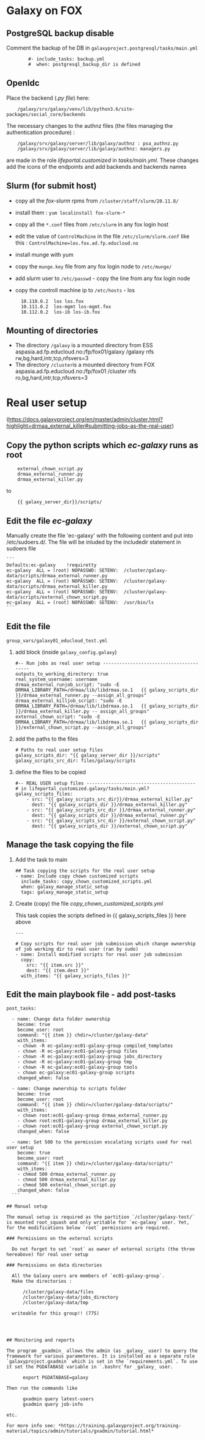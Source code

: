 
# Galaxy on FOX

## PostgreSQL backup disable

Comment the backup of he DB in  `galaxyproject.postgresql/tasks/main.yml`

			#- include_tasks: backup.yml
			#  when: postgresql_backup_dir is defined


## OpenIdc 

Place the backend (*.py file*) here:

		/galaxy/srv/galaxy/venv/lib/python3.6/site-packages/social_core/backends

The necessary changes to the authnz files (the files managing the authentication procedure) :

		/galaxy/srv/galaxy/server/lib/galaxy/authnz : psa_authnz.py
		/galaxy/srv/galaxy/server/lib/galaxy/authnz: managers.py
		
are made in the role *lifeportal.customized* in *tasks/main.yml*. These changes add the icons of the endpoints and add backends and backends names


## Slurm (for submit host)

- copy all the _fox-slurm_ rpms from `/cluster/staff/slurm/20.11.8/`
- install them : `yum localinstall fox-slurm-*`
- copy all the `*.conf` files from  `/etc/slurm` in any fox login host
- edit the value of `ControlMachine` in the file `/etc/slurm/slurm.conf` like this : `ControlMachine=los.fox.ad.fp.educloud.no`
- install munge with yum
- copy the `munge.key` file from any fox login node to `/etc/munge/` 
- add _slurm_ user to `/etc/passwd` - copy the line from any fox login node
- copy the controll machine ip to `/etc/hosts` - los

		10.110.0.2	los los.fox
		10.111.0.2	los-mgmt los-mgmt.fox
		10.112.0.2	los-ib los-ib.fox


## Mounting of directories

- The directory `/galaxy` is a mounted directory from ESS
		aspasia.ad.fp.educloud.no:/fp/fox01/galaxy  /galaxy    nfs rw,bg,hard,intr,tcp,nfsvers=3
- The directory `/cluster`is a mounted directory from FOX
		aspasia.ad.fp.educloud.no:/fp/fox01  /cluster    nfs ro,bg,hard,intr,tcp,nfsvers=3
		
		
# Real user setup
(https://docs.galaxyproject.org/en/master/admin/cluster.html?highlight=drmaa_external_killer#submitting-jobs-as-the-real-user)

## Copy the python scripts which _ec-galaxy_ runs as root

		external_chown_script.py
		drmaa_external_runner.py
		drmaa_external_killer.py

to

		{{ galaxy_server_dir}}/scripts/

## Edit the file _ec-galaxy_

Manually create the file 'ec-galaxy' with the following content and put into /etc/sudoers.d/.
The file will be inluded by the includedir statement in sudoers file

	```
	Defaults:ec-galaxy    !requiretty
	ec-galaxy  ALL = (root) NOPASSWD: SETENV:  /cluster/galaxy-data/scripts/drmaa_external_runner.py
	ec-galaxy  ALL = (root) NOPASSWD: SETENV:  /cluster/galaxy-data/scripts/drmaa_external_killer.py
	ec-galaxy  ALL = (root) NOPASSWD: SETENV:  /cluster/galaxy-data/scripts/external_chown_script.py
	ec-galaxy  ALL = (root) NOPASSWD: SETENV:  /usr/bin/ls
	```


## Edit the file

	group_vars/galaxy01_educloud_test.yml

1. add block (inside `galaxy_config.galaxy`)

	```
	#-- Run jobs as real user setup ----------------------------------------
    outputs_to_working_directory: true
    real_system_username: username
    drmaa_external_runjob_script: "sudo -E DRMAA_LIBRARY_PATH=/drmaa/lib/libdrmaa.so.1   {{ galaxy_scripts_dir }}/drmaa_external_runner.py --assign_all_groups"
    drmaa_external_killjob_script: "sudo -E DRMAA_LIBRARY_PATH=/drmaa/lib/libdrmaa.so.1   {{ galaxy_scripts_dir }}/drmaa_external_killer.py -- assign_all_groups"
    external_chown_script: "sudo -E DRMAA_LIBRARY_PATH=/drmaa/lib/libdrmaa.so.1   {{ galaxy_scripts_dir }}/external_chown_script.py --assign_all_groups"
    ```

2. add the paths to the files

	```
	# Paths to real user setup files
	galaxy_scripts_dir: "{{ galaxy_server_dir }}/scripts"
	galaxy_scripts_src_dir: files/galaxy/scripts
	```

3. define the files to be copied

	```
	#-- REAL USER setup files ----------------------------------------
	# in lifeportal_customized.galaxy/tasks/main.yml?
	galaxy_scripts_files:
		- src: "{{ galaxy_scripts_src_dir}}/drmaa_external_killer.py"
		  dest: "{{ galaxy_scripts_dir }}/drmaa_external_killer.py"
		- src: "{{ galaxy_scripts_src_dir }}/drmaa_external_runner.py"
		  dest: "{{ galaxy_scripts_dir }}/drmaa_external_runner.py"
		- src: "{{ galaxy_scripts_src_dir }}/external_chown_script.py"
		  dest: "{{ galaxy_scripts_dir }}/external_chown_script.py"
	```

## Manage the task copying the file

1. Add the task to main

	```
	## Task copying the scripts for the real user setup
	- name: Include copy chown customized scripts
	  include_tasks: copy_chown_customized_scripts.yml
      when: galaxy_manage_static_setup
	  tags: galaxy_manage_static_setup
	```

2. Create (copy) the file _copy_chown_customized_scripts.yml_

	This task copies the scripts defined in {{ galaxy_scripts_files }} here above

	```
	---

	# Copy scripts for real user job submission which change ownership of job working dir to real user (ran by sudo)
	- name: Install modified scripts for real user job submission
	  copy:
	    src: "{{ item.src }}"
        dest: "{{ item.dest }}"
      with_items: "{{ galaxy_scripts_files }}"
	```

## Edit the main playbook file - add post-tasks
  ```
  post_tasks:

    - name: Change data folder ownership
      become: true
      become_user: root
      command: "{{ item }} chdir=/cluster/galaxy-data"
      with_items:
      - chown -R ec-galaxy:ec01-galaxy-group compiled_templates
      - chown -R ec-galaxy:ec01-galaxy-group files
      - chown -R ec-galaxy:ec01-galaxy-group jobs_directory
      - chown -R ec-galaxy:ec01-galaxy-group tmp
      - chown -R ec-galaxy:ec01-galaxy-group tools
      - chown ec-galaxy:ec01-galaxy-group scripts
      changed_when: false

    - name: Change ownership to scripts folder
      become: true
      become_user: root
      command: "{{ item }} chdir=/cluster/galaxy-data/scripts/"
      with_items:
      - chown root:ec01-galaxy-group drmaa_external_runner.py
      - chown root:ec01-galaxy-group drmaa_external_killer.py
      - chown root:ec01-galaxy-group external_chown_script.py
      changed_when: false

    - name: Set 500 to the permission escalating scripts used for real user setup
      become: true
      become_user: root
      command: "{{ item }} chdir=/cluster/galaxy-data/scripts/"
      with_items:
      - chmod 500 drmaa_external_runner.py
      - chmod 500 drmaa_external_killer.py
      - chmod 500 external_chown_script.py
      changed_when: false
	```

## Manual setup

The manual setup is required as the partition `/cluster/galaxy-test/` is mounted root_squash and only writable for `ec-galaxy` user. Yet, for the modifications below `root` permissions are required.

### Permissions on the external scripts

	Do not forget to set `root` as owner of external scripts (the three hereabove) for real user setup

### Permissions on data directories

	All the Galaxy users are members of `ec01-galaxy-group`.
	Make the directories :

		/cluster/galaxy-data/files
		/cluster/galaxy-data/jobs_directory
		/cluster/galaxy-data/tmp

	writeable for this group!! (775)




## Monitoring and reports

The program _gxadmin_ allows the admin (as _galaxy_ user) to query the framework for various parameteres. It is installed as a separate role `galaxyproject.gxadmin` which is set in the `requirements.yml`. To use it set the PGDATABASE variable in `.bashrc`for _galaxy_ user.

		export PGDATABASE=galaxy
		
Then run the commands like

		gxadmin query latest-users
		gxadmin query job-info
		
etc.

For more info see: *https://training.galaxyproject.org/training-material/topics/admin/tutorials/gxadmin/tutorial.html*
